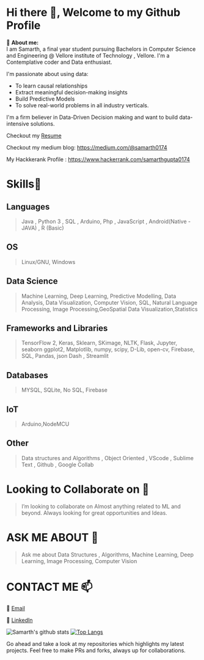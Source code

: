 # Hi there 👋, Welcome to my Github Profile
🔭 __About me:__  
I am Samarth, a final year student pursuing Bachelors in Computer Science and  Engineering @ Vellore institute of Technology , Vellore.
I'm a Contemplative coder and Data enthusiast. 

I'm passionate about using data: 
* To learn causal relationships 
* Extract meaningful decision-making insights
* Build Predictive Models 
* To solve real-world problems in all industry verticals. 
 
I'm a firm believer in Data-Driven Decision making and want to build data-intensive solutions.


Checkout my [Resume](https://drive.google.com/file/d/1JfHnd31LYdU5P6CN6jTkQPgGRNKkWFuz/view?usp=sharing)

Checkout my medium blog: https://medium.com/@samarth0174

My Hackkerank Profile : https://www.hackerrank.com/samarthgupta0174

# Skills🥇

## Languages

> Java , Python 3 , SQL , Arduino, Php  , JavaScript , Android(Native - JAVA) , R (Basic)

## OS
> Linux/GNU, Windows

## Data Science
> Machine Learning, Deep Learning, Predictive Modelling, Data Analysis, Data Visualization, Computer Vision, SQL, Natural Language Processing, Image Processing,GeoSpatial Data Visualization,Statistics

## Frameworks and Libraries
>TensorFlow 2, Keras, Sklearn, SKimage, NLTK, Flask, Jupyter, seaborn 
>ggplot2, Matplotlib, numpy, scipy, D-Lib, open-cv, Firebase, SQL, Pandas, json 
> Dash , Streamlit

## Databases
> MYSQL, SQLite, No SQL, Firebase

## IoT
>Arduino,NodeMCU

## Other
>Data structures and Algorithms , Object Oriented , VScode , Sublime Text , Github , Google Collab

# Looking to Collaborate on 👯
> I’m looking to collaborate on Almost anything related to ML and beyond. Always looking for great opportunities and Ideas.

# ASK ME ABOUT 💬
> Ask me about Data Structures , Algorithms, Machine Learning, Deep Learning, Image Processing, Computer Vision

# CONTACT ME 📫
📩 [Email](mailto:samarth0174@gmail.com)

📱  [LinkedIn](https://www.linkedin.com/in/samarth0174/)


![Samarth's github stats](https://github-readme-stats.vercel.app/api?username=samarth0174&count_private=true&show_icons=true&theme=tokyonight)
[![Top Langs](https://github-readme-stats.vercel.app/api/top-langs/?username=samarth0174&layout=compact&theme=tokyonight)](https://github.com/anuraghazra/github-readme-stats)

Go ahead and take a look at my repositories which highlights my latest projects.
Feel free to make PRs and forks, always up for collaborations.

<!--
**samarth0174/samarth0174** is a ✨ _special_ ✨ repository because its `README.md` (this file) appears on your GitHub profile.

Here are some ideas to get you started:
   
- 🔭 I’m currently working on ...
- 🌱 I’m currently learning ...
- 👯 I’m looking to collaborate on ...
- 🤔 I’m looking for help with ...
- 💬 Ask me about ...
- 📫 How to reach me: ...
- 😄 Pronouns: ...
- ⚡ Fun fact: ...
-->
